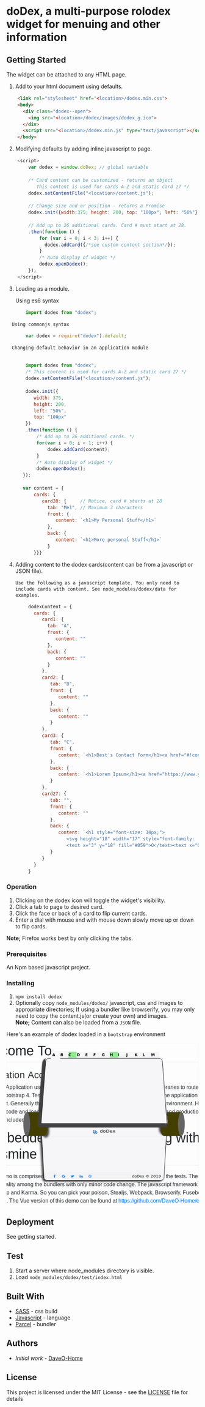 # doDex, a multi-purpose rolodex widget for menuing and other information

## Getting Started

The widget can be attached to any HTML page.

1. Add to your html document using defaults.

```html
    <link rel="stylesheet" href="<location>/dodex.min.css">
    <body>
      <div class="dodex--open">
        <img src="<location>/dodex/images/dodex_g.ico">
      </div>
      <script src="<location>/dodex.min.js" type="text/javascript"></script>
    </body>
 ```

2. Modifying defaults by adding inline javascript to page.

```javascript
    <script>
        var dodex = window.doDex; // global variable

        /* Card content can be customized - returns an object
           This content is used for cards A-Z and static card 27 */
        dodex.setContentFile("<location>/content.js");

        // Change size and or position - returns a Promise
        dodex.init({width:375; height: 200; top: "100px"; left: "50%"})

        // Add up to 26 additional cards. Card # must start at 28.
        .then(function () {
            for (var i = 0; i < 3; i++) {
              dodex.addCard({/*see custom content section*/});
            }
            /* Auto display of widget */
            dodex.openDodex();
        });
    </script>
```

3. Loading as a module.

      Using es6 syntax

```javascript
       import dodex from "dodex";
```

      Using commonjs syntax

```javascript
       var dodex = require("dodex").default;
```

      Changing default behavior in an application module

```javascript

       import dodex from "dodex";
       /* This content is used for cards A-Z and static card 27 */
       dodex.setContentFile("<location>/content.js");

       dodex.init({
          width: 375,
          height: 200,
          left: "50%",
          top: "100px"
       })
       .then(function () {
           /* Add up to 26 additional cards. */
           for(var i = 0; i < 1; i++) {
               dodex.addCard(content);
           }
           /* Auto display of widget */
           dodex.openDodex();
      });

      var content = {
          cards: {
             card28: {     // Notice, card # starts at 28
               tab: "Me1", // Maximum 3 characters
               front: {
                  content: `<h1>My Personal Stuff</h1>`
               },
               back: {
                  content: `<h1>More personal Stuff</h1>`
               }
          }}}

```

4. Adding content to the dodex cards(content can be from a javascript or JSON file).

       Use the following as a javascript template. You only need to include cards with content. See node_modules/dodex/data for examples.

```javascript
        dodexContent = {
          cards: {
             card1: {
               tab: "A",
               front: {
                  content: ""
               },
               back: {
                  content: ""
               }
             },
             card2: {
                tab: "B",
                front: {
                   content: ""
                },
                back: {
                   content: ""
                }
             },
             card3: {
                tab: "C",
                front: {
                   content: `<h1>Best's Contact Form</h1><a href="#!contact"><i class="fa fa-fw fa-phone"></i>Contact</a>`
                },
                back: {
                   content: `<h1>Lorem Ipsum</h1><a href="https://www.yahoo.com" target="_">Yahoo</a>`
                }
             },
             card27: {
                tab: "",
                front: {
                   content: ""
                },
                back: {
                   content: `<h1 style="font-size: 14px;">
                      <svg height="18" width="17" style="font-family: 'Open Sans', sans-serif;">
                      <text x="3" y="18" fill="#059">O</text><text x="0" y="15" fill="#059">D</text></svg> doDex</h1>`
                }
             }
          }
        }
```

### Operation

1. Clicking on the dodex icon will toggle the widget's visibility.
1. Click a tab to page to desired card.
1. Click the face or back of a card to flip current cards.
1. Enter a dial with mouse and with mouse down slowly move up or down to flip cards.

__Note;__ Firefox works best by only clicking the tabs.

### Prerequisites

An Npm based javascript project.

### Installing

1. `npm install dodex`
2. Optionally copy `node_modules/dodex/` javascript, css and images to appropriate directories; If using a bundler like browserify, you may only need to copy the content.js(or create your own) and images.  
__Note;__ Content can also be loaded from a `JSON` file.

Here's an example of dodex loaded in a `bootstrap` environment

![dodex](./images/dodex.png?raw=true)

## Deployment

See getting started.

## Test

1. Start a server where node_modules directory is visible.
1. Load `node_modules/dodex/test/index.html`

## Built With

* [SASS](https://sass-lang.com/) - css build
* [Javascript](https://www.javascript.com//) - language
* [Parcel](https://parceljs.org/) - bundler

## Authors

* *Initial work* - [DaveO-Home](https://github.com/DaveO-Home)

## License

This project is licensed under the MIT License - see the [LICENSE](LICENSE) file for details
